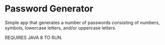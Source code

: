 # Password Generator

Simple app that generates a number of passwords consisting of numbers, symbols, lowercase letters, and/or uppercase letters.

REQUIRES JAVA 8 TO RUN.
